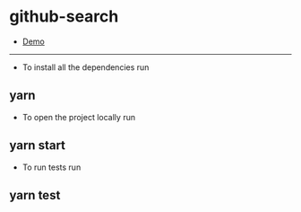 # github-search

- [Demo](https://valeria38.github.io/github-search/)

---

- To install all the dependencies run

## yarn

- To open the project locally run

## yarn start

- To run tests run

## yarn test
